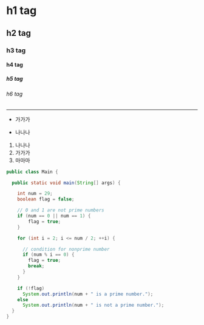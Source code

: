 # h1 tag
## h2 tag
### h3 tag
#### h4 tag
##### h5 tag
###### h6 tag

---

* 가가가

- 나나나

1. 나나나
2. 가가가
7. 마마마

```java
public class Main {

  public static void main(String[] args) {

    int num = 29;
    boolean flag = false;

    // 0 and 1 are not prime numbers
    if (num == 0 || num == 1) {
        flag = true;
    }

    for (int i = 2; i <= num / 2; ++i) {

      // condition for nonprime number
      if (num % i == 0) {
        flag = true;
        break;
      }
    }

    if (!flag)
      System.out.println(num + " is a prime number.");
    else
      System.out.println(num + " is not a prime number.");
  }
}
```


